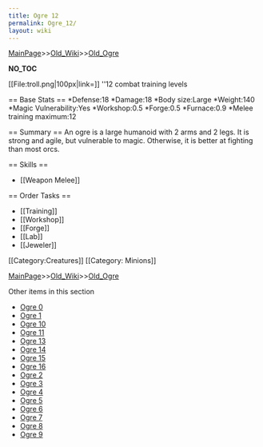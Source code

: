 ```yaml
---
title: Ogre 12
permalink: Ogre_12/
layout: wiki
---
```


[MainPage](/keeperrl_wiki/ "wikilink")>>[Old_Wiki](/keeperrl_wiki/Old_Wiki "wikilink")>>[Old_Ogre](/keeperrl_wiki/Old_Ogre "wikilink")

__NO_TOC__

[[File:troll.png|100px|link=]] ''12 combat training levels

== Base Stats ==
*Defense:18
*Damage:18
*Body size:Large
*Weight:140
*Magic Vulnerability:Yes
*Workshop:0.5
*Forge:0.5
*Furnace:0.9
*Melee training maximum:12

== Summary ==
An ogre is a large humanoid with 2 arms and 2 legs. It is strong and agile, but vulnerable to magic. Otherwise, it is better at fighting than most orcs.

== Skills ==
* [[Weapon Melee]]

== Order Tasks ==
* [[Training]]
* [[Workshop]]
* [[Forge]]
* [[Lab]]
* [[Jeweler]]

[[Category:Creatures]]
[[Category: Minions]]

[MainPage](/keeperrl_wiki/ "wikilink")>>[Old_Wiki](/keeperrl_wiki/Old_Wiki "wikilink")>>[Old_Ogre](/keeperrl_wiki/Old_Ogre "wikilink")

Other items in this section
-    [Ogre 0](/keeperrl_wiki/Ogre_0 "wikilink")
-    [Ogre 1](/keeperrl_wiki/Ogre_1 "wikilink")
-    [Ogre 10](/keeperrl_wiki/Ogre_10 "wikilink")
-    [Ogre 11](/keeperrl_wiki/Ogre_11 "wikilink")
-    [Ogre 13](/keeperrl_wiki/Ogre_13 "wikilink")
-    [Ogre 14](/keeperrl_wiki/Ogre_14 "wikilink")
-    [Ogre 15](/keeperrl_wiki/Ogre_15 "wikilink")
-    [Ogre 16](/keeperrl_wiki/Ogre_16 "wikilink")
-    [Ogre 2](/keeperrl_wiki/Ogre_2 "wikilink")
-    [Ogre 3](/keeperrl_wiki/Ogre_3 "wikilink")
-    [Ogre 4](/keeperrl_wiki/Ogre_4 "wikilink")
-    [Ogre 5](/keeperrl_wiki/Ogre_5 "wikilink")
-    [Ogre 6](/keeperrl_wiki/Ogre_6 "wikilink")
-    [Ogre 7](/keeperrl_wiki/Ogre_7 "wikilink")
-    [Ogre 8](/keeperrl_wiki/Ogre_8 "wikilink")
-    [Ogre 9](/keeperrl_wiki/Ogre_9 "wikilink")
